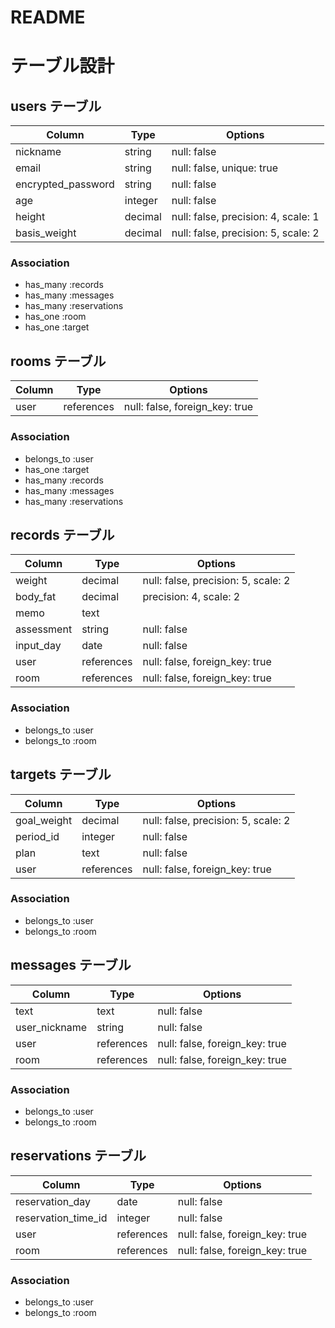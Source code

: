 # README

# テーブル設計

## users テーブル

| Column             | Type    | Options                             |
| ------------------ | ------- | ----------------------------------- |
| nickname           | string  | null: false                         |
| email              | string  | null: false, unique: true           |
| encrypted_password | string  | null: false                         |
| age                | integer | null: false                         |
| height             | decimal | null: false, precision: 4, scale: 1 |
| basis_weight       | decimal | null: false, precision: 5, scale: 2 |

### Association
- has_many :records
- has_many :messages
- has_many :reservations
- has_one :room
- has_one :target

## rooms テーブル
  
| Column | Type       | Options                           |
| ------ | ---------- | --------------------------------- |
| user   | references | null: false, foreign_key: true    |

### Association
- belongs_to :user
- has_one :target
- has_many :records
- has_many :messages
- has_many :reservations

## records テーブル

| Column     | Type       | Options                             |
| ---------- | ---------- | ----------------------------------- |
| weight     | decimal    | null: false, precision: 5, scale: 2 |
| body_fat   | decimal    | precision: 4, scale: 2              |
| memo       | text       |                                     |
| assessment | string     | null: false                         |
| input_day  | date       | null: false                         |
| user       | references | null: false, foreign_key: true      |
| room       | references | null: false, foreign_key: true      |

### Association
- belongs_to :user
- belongs_to :room

## targets テーブル

| Column      | Type       | Options                             |
| ----------- | ---------- | ----------------------------------- |
| goal_weight | decimal    | null: false, precision: 5, scale: 2 |
| period_id   | integer    | null: false                         |
| plan        | text       | null: false                         |
| user        | references | null: false, foreign_key: true      |

### Association
- belongs_to :user
- belongs_to :room

## messages テーブル
  
| Column          | Type       | Options                        |
| --------------- | ---------- | ------------------------------ |
| text            | text       | null: false                    |
| user_nickname   | string     | null: false                    |
| user            | references | null: false, foreign_key: true |
| room            | references | null: false, foreign_key: true |

### Association
- belongs_to :user
- belongs_to :room

## reservations テーブル

| Column              | Type       | Options                        |
| ------------------- | ---------- | ------------------------------ |
| reservation_day     | date       | null: false                    |
| reservation_time_id | integer    | null: false                    |
| user                | references | null: false, foreign_key: true |
| room                | references | null: false, foreign_key: true |

### Association
- belongs_to :user
- belongs_to :room